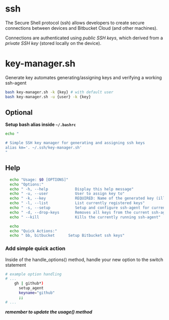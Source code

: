 # ssh

The Secure Shell protocol (ssh) allows developers to create secure connections between devices and Bitbucket Cloud (and other machines).

Connections are authenticated using _public SSH keys_, which derived from a _private SSH key_ (stored locally on the device).


# key-manager.sh

Generate key automates generating/assigning keys and verifying a working ssh-agent

```bash
bash key-manager.sh -k {key} # with default user
bash key-manager.sh -u {user} -k {key}
```


## Optional

**Setup bash alias inside `~/.bashrc`**

```bash
echo "

# Simple SSH key manager for generating and assigning ssh keys
alias km='. ~/.ssh/key-manager.sh'
"
```


## Help

```bash
  echo "Usage: $0 [OPTIONS]"
  echo "Options:"
  echo " -h, --help            Display this help message"
  echo " -u, --user            User to assign key to"
  echo " -k, --key             REQUIRED: Name of the generated key (illegal characters will be removed)"
  echo " -l, --list            List currently registered keys"
  echo " -s, --setup           Setup and configure ssh-agent for current shell session (be sure to source script to current shell to set all environment variables)"
  echo " -d, --drop-keys       Removes all keys from the current ssh-agent"
  echo " --kill                Kills the currently running ssh-agent"

  echo
  echo "Quick Actions:"
  echo " bb, bitbucket      Setup Bitbucket ssh keys"
```

### Add simple quick action

Inside of the handle_options() method, handle your new option to the switch statement

```bash
# example option handling
# ...
    gh | github*)
      setup_agent
      keyname="github"
      ;;
# ...
```

__*remember to update the usage() method*__